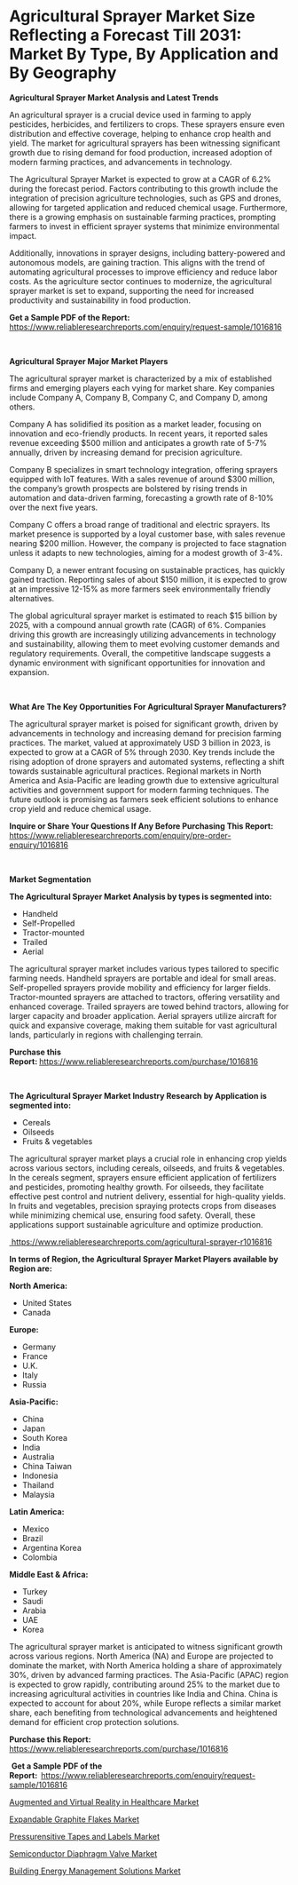 <p><h1>Agricultural Sprayer Market Size Reflecting a Forecast Till 2031: Market By Type, By Application and By Geography</h1></p><p><strong>Agricultural Sprayer Market Analysis and Latest Trends</strong></p>
<p><p>An agricultural sprayer is a crucial device used in farming to apply pesticides, herbicides, and fertilizers to crops. These sprayers ensure even distribution and effective coverage, helping to enhance crop health and yield. The market for agricultural sprayers has been witnessing significant growth due to rising demand for food production, increased adoption of modern farming practices, and advancements in technology.</p><p>The Agricultural Sprayer Market is expected to grow at a CAGR of 6.2% during the forecast period. Factors contributing to this growth include the integration of precision agriculture technologies, such as GPS and drones, allowing for targeted application and reduced chemical usage. Furthermore, there is a growing emphasis on sustainable farming practices, prompting farmers to invest in efficient sprayer systems that minimize environmental impact.</p><p>Additionally, innovations in sprayer designs, including battery-powered and autonomous models, are gaining traction. This aligns with the trend of automating agricultural processes to improve efficiency and reduce labor costs. As the agriculture sector continues to modernize, the agricultural sprayer market is set to expand, supporting the need for increased productivity and sustainability in food production.</p></p>
<p><strong>Get a Sample PDF of the Report:&nbsp;</strong> <a href="https://www.reliableresearchreports.com/enquiry/request-sample/1016816?utm_campaign=32&utm_medium=2&utm_source=Github&utm_content=ia&utm_term=04122024&utm_id=agricultural-sprayer">https://www.reliableresearchreports.com/enquiry/request-sample/1016816</a></p>
<p>&nbsp;</p>
<p><strong>Agricultural Sprayer Major Market Players</strong></p>
<p><p>The agricultural sprayer market is characterized by a mix of established firms and emerging players each vying for market share. Key companies include Company A, Company B, Company C, and Company D, among others.</p><p>Company A has solidified its position as a market leader, focusing on innovation and eco-friendly products. In recent years, it reported sales revenue exceeding $500 million and anticipates a growth rate of 5-7% annually, driven by increasing demand for precision agriculture.</p><p>Company B specializes in smart technology integration, offering sprayers equipped with IoT features. With a sales revenue of around $300 million, the company’s growth prospects are bolstered by rising trends in automation and data-driven farming, forecasting a growth rate of 8-10% over the next five years.</p><p>Company C offers a broad range of traditional and electric sprayers. Its market presence is supported by a loyal customer base, with sales revenue nearing $200 million. However, the company is projected to face stagnation unless it adapts to new technologies, aiming for a modest growth of 3-4%.</p><p>Company D, a newer entrant focusing on sustainable practices, has quickly gained traction. Reporting sales of about $150 million, it is expected to grow at an impressive 12-15% as more farmers seek environmentally friendly alternatives.</p><p>The global agricultural sprayer market is estimated to reach $15 billion by 2025, with a compound annual growth rate (CAGR) of 6%. Companies driving this growth are increasingly utilizing advancements in technology and sustainability, allowing them to meet evolving customer demands and regulatory requirements. Overall, the competitive landscape suggests a dynamic environment with significant opportunities for innovation and expansion.</p></p>
<p>&nbsp;</p>
<p><strong>What Are The Key Opportunities For Agricultural Sprayer Manufacturers?</strong></p>
<p><p>The agricultural sprayer market is poised for significant growth, driven by advancements in technology and increasing demand for precision farming practices. The market, valued at approximately USD 3 billion in 2023, is expected to grow at a CAGR of 5% through 2030. Key trends include the rising adoption of drone sprayers and automated systems, reflecting a shift towards sustainable agricultural practices. Regional markets in North America and Asia-Pacific are leading growth due to extensive agricultural activities and government support for modern farming techniques. The future outlook is promising as farmers seek efficient solutions to enhance crop yield and reduce chemical usage.</p></p>
<p><strong>Inquire or Share Your Questions If Any Before Purchasing This Report:</strong> <a href="https://www.reliableresearchreports.com/enquiry/pre-order-enquiry/1016816?utm_campaign=32&utm_medium=2&utm_source=Github&utm_content=ia&utm_term=04122024&utm_id=agricultural-sprayer">https://www.reliableresearchreports.com/enquiry/pre-order-enquiry/1016816</a></p>
<p>&nbsp;</p>
<p><strong>Market Segmentation</strong></p>
<p><strong>The Agricultural Sprayer Market Analysis by types is segmented into:</strong></p>
<p><ul><li>Handheld</li><li>Self-Propelled</li><li>Tractor-mounted</li><li>Trailed</li><li>Aerial</li></ul></p>
<p><p>The agricultural sprayer market includes various types tailored to specific farming needs. Handheld sprayers are portable and ideal for small areas. Self-propelled sprayers provide mobility and efficiency for larger fields. Tractor-mounted sprayers are attached to tractors, offering versatility and enhanced coverage. Trailed sprayers are towed behind tractors, allowing for larger capacity and broader application. Aerial sprayers utilize aircraft for quick and expansive coverage, making them suitable for vast agricultural lands, particularly in regions with challenging terrain.</p></p>
<p><strong>Purchase this Report:&nbsp;</strong><a href="https://www.reliableresearchreports.com/purchase/1016816?utm_campaign=32&utm_medium=2&utm_source=Github&utm_content=ia&utm_term=04122024&utm_id=agricultural-sprayer">https://www.reliableresearchreports.com/purchase/1016816</a></p>
<p>&nbsp;</p>
<p><strong>The Agricultural Sprayer Market Industry Research by Application is segmented into:</strong></p>
<p><ul><li>Cereals</li><li>Oilseeds</li><li>Fruits & vegetables</li></ul></p>
<p><p>The agricultural sprayer market plays a crucial role in enhancing crop yields across various sectors, including cereals, oilseeds, and fruits & vegetables. In the cereals segment, sprayers ensure efficient application of fertilizers and pesticides, promoting healthy growth. For oilseeds, they facilitate effective pest control and nutrient delivery, essential for high-quality yields. In fruits and vegetables, precision spraying protects crops from diseases while minimizing chemical use, ensuring food safety. Overall, these applications support sustainable agriculture and optimize production.</p></p>
<p><a href="https://www.reliableresearchreports.com/agricultural-sprayer-r1016816?utm_campaign=32&utm_medium=2&utm_source=Github&utm_content=ia&utm_term=04122024&utm_id=agricultural-sprayer">&nbsp;https://www.reliableresearchreports.com/agricultural-sprayer-r1016816</a></p>
<p><strong>In terms of Region, the Agricultural Sprayer Market Players available by Region are:</strong></p>
<p>
    <p> <strong> North America: </strong>
        <ul>
            <li>United States</li>
            <li>Canada</li>
        </ul>
        </p> 
    <p> <strong> Europe: </strong>
        <ul>
            <li>Germany</li>
            <li>France</li>
            <li>U.K.</li>
            <li>Italy</li>
            <li>Russia</li>
        </ul>
        </p> 
    <p> <strong> Asia-Pacific: </strong>
        <ul>
            <li>China</li>
            <li>Japan</li>
            <li>South Korea</li>
            <li>India</li>
            <li>Australia</li>
            <li>China Taiwan</li>
            <li>Indonesia</li>
            <li>Thailand</li>
            <li>Malaysia</li>
        </ul>
        </p> 
    <p> <strong> Latin America: </strong>
        <ul>
            <li>Mexico</li>
            <li>Brazil</li>
            <li>Argentina Korea</li>
            <li>Colombia</li>
        </ul>
        </p> 
    <p> <strong> Middle East & Africa: </strong>
        <ul>
            <li>Turkey</li>
            <li>Saudi</li>
            <li>Arabia</li>
            <li>UAE</li>
            <li>Korea</li>
        </ul>
    </p>
    </p>
<p><p>The agricultural sprayer market is anticipated to witness significant growth across various regions. North America (NA) and Europe are projected to dominate the market, with North America holding a share of approximately 30%, driven by advanced farming practices. The Asia-Pacific (APAC) region is expected to grow rapidly, contributing around 25% to the market due to increasing agricultural activities in countries like India and China. China is expected to account for about 20%, while Europe reflects a similar market share, each benefiting from technological advancements and heightened demand for efficient crop protection solutions.</p></p>
<p><strong>Purchase this Report: </strong><a href="https://www.reliableresearchreports.com/purchase/1016816?utm_campaign=32&utm_medium=2&utm_source=Github&utm_content=ia&utm_term=04122024&utm_id=agricultural-sprayer">https://www.reliableresearchreports.com/purchase/1016816</a></p>
<p>&nbsp;<strong>Get a Sample PDF of the Report:&nbsp;&nbsp;</strong><a href="https://www.reliableresearchreports.com/enquiry/request-sample/1016816?utm_campaign=32&utm_medium=2&utm_source=Github&utm_content=ia&utm_term=04122024&utm_id=agricultural-sprayer">https://www.reliableresearchreports.com/enquiry/request-sample/1016816</a></p>
<p><strong></strong></p>
<p><p><a href="https://www.linkedin.com/pulse/augmented-virtual-reality-healthcare-market-expansion-comprehensive-xdd4f?utm_campaign=32&utm_medium=2&utm_source=Github&utm_content=ia&utm_term=04122024&utm_id=agricultural-sprayer">Augmented and Virtual Reality in Healthcare Market</a></p><p><a href="https://issuu.com/reportprime-2/docs/expandable-graphite-flakes-market-size-2030.pptx?utm_campaign=32&utm_medium=2&utm_source=Github&utm_content=ia&utm_term=04122024&utm_id=agricultural-sprayer">Expandable Graphite Flakes Market</a></p><p><a href="https://github.com/irfadac/Market-Research-Report-List-5/blob/main/pressurensitive-tapes-and-labels-market.md?utm_campaign=32&utm_medium=2&utm_source=Github&utm_content=ia&utm_term=04122024&utm_id=agricultural-sprayer">Pressurensitive Tapes and Labels Market</a></p><p><a href="https://issuu.com/reportprime-2/docs/semiconductor-diaphragm-valve-market-size-2030.ppt?utm_campaign=32&utm_medium=2&utm_source=Github&utm_content=ia&utm_term=04122024&utm_id=agricultural-sprayer">Semiconductor Diaphragm Valve Market</a></p><p><a href="https://www.linkedin.com/pulse/building-energy-management-solutions-market-taking-off-growth-d200f?utm_campaign=32&utm_medium=2&utm_source=Github&utm_content=ia&utm_term=04122024&utm_id=agricultural-sprayer">Building Energy Management Solutions Market</a></p></p>